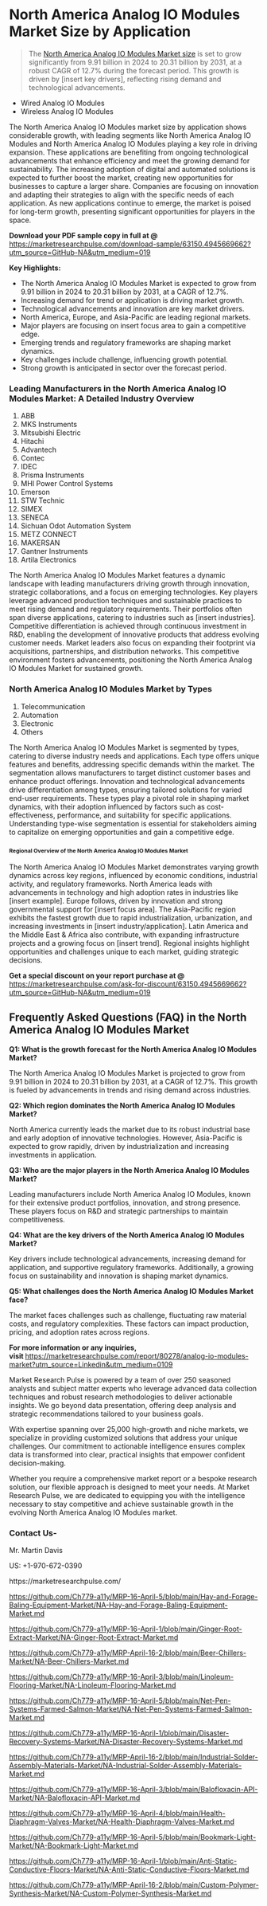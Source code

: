 <h1>North America Analog IO Modules Market&nbsp;Size by Application</h1><blockquote><p>The <a href="https://marketresearchpulse.com/download-sample/63150.4945669662?utm_source=GitHub-NA&amp;utm_medium=019">North America Analog IO Modules Market size</a> is set to grow significantly from 9.91 billion in 2024 to 20.31 billion by 2031, at a robust CAGR of 12.7% during the forecast period. This growth is driven by [insert key drivers], reflecting rising demand and technological advancements.</p></blockquote><ul><li>Wired Analog IO Modules<li> Wireless Analog IO Modules</li></ul><p>The North America Analog IO Modules market size by application shows considerable growth, with leading segments like North America Analog IO Modules and North America Analog IO Modules playing a key role in driving expansion. These applications are benefiting from ongoing technological advancements that enhance efficiency and meet the growing demand for sustainability. The increasing adoption of digital and automated solutions is expected to further boost the market, creating new opportunities for businesses to capture a larger share. Companies are focusing on innovation and adapting their strategies to align with the specific needs of each application. As new applications continue to emerge, the market is poised for long-term growth, presenting significant opportunities for players in the space.</p><p><strong>Download your PDF sample copy in full at @ </strong><a href="https://marketresearchpulse.com/download-sample/63150.4945669662?utm_source=GitHub-NA&amp;utm_medium=019">https://marketresearchpulse.com/download-sample/63150.4945669662?utm_source=GitHub-NA&amp;utm_medium=019</a></p><p><strong>Key Highlights: </strong></p><ul><li>The North America Analog IO Modules Market is expected to grow from 9.91 billion in 2024 to 20.31 billion by 2031, at a CAGR of 12.7%.</li><li>Increasing demand for trend or application is driving market growth.</li><li>Technological advancements and innovation are key market drivers.</li><li>North America, Europe, and Asia-Pacific are leading regional markets.</li><li>Major players are focusing on insert focus area to gain a competitive edge.</li><li>Emerging trends and regulatory frameworks are shaping market dynamics.</li><li>Key challenges include challenge, influencing growth potential.</li><li>Strong growth is anticipated in sector over the forecast period.</li></ul><h3>Leading Manufacturers in the North America Analog IO Modules Market: A Detailed Industry Overview</h3><ol><li>ABB</li><li>MKS Instruments</li><li>Mitsubishi Electric</li><li>Hitachi</li><li>Advantech</li><li>Contec</li><li>IDEC</li><li>Prisma Instruments</li><li>MHI Power Control Systems</li><li>Emerson</li><li>STW Technic</li><li>SIMEX</li><li>SENECA</li><li>Sichuan Odot Automation System</li><li>METZ CONNECT</li><li>MAKERSAN</li><li>Gantner Instruments</li><li>Artila Electronics</li></ol><div class="flex max-w-full flex-col flex-grow"><div class="min-h-8 text-message flex w-full flex-col items-end gap-2 whitespace-normal break-words [.text-message+&amp;]:mt-5" dir="auto" data-message-author-role="assistant" data-message-id="fd8432e4-4910-450d-b182-61b7bfb0a01f" data-message-model-slug="gpt-4o"><div class="flex w-full flex-col gap-1 empty:hidden first:pt-[3px]"><div class="markdown prose w-full break-words dark:prose-invert light"><p>The North America Analog IO Modules Market features a dynamic landscape with leading manufacturers driving growth through innovation, strategic collaborations, and a focus on emerging technologies. Key players leverage advanced production techniques and sustainable practices to meet rising demand and regulatory requirements. Their portfolios often span diverse applications, catering to industries such as [insert industries]. Competitive differentiation is achieved through continuous investment in R&amp;D, enabling the development of innovative products that address evolving customer needs. Market leaders also focus on expanding their footprint via acquisitions, partnerships, and distribution networks. This competitive environment fosters advancements, positioning the North America Analog IO Modules Market for sustained growth.</p></div></div></div></div><h3>North America Analog IO Modules Market by Types</h3><ol><li>Telecommunication<li> Automation<li> Electronic<li> Others</li></ol><div class="flex max-w-full flex-col flex-grow"><div class="min-h-8 text-message flex w-full flex-col items-end gap-2 whitespace-normal break-words [.text-message+&amp;]:mt-5" dir="auto" data-message-author-role="assistant" data-message-id="084470be-0bb7-4664-bddf-5156b4f41249" data-message-model-slug="gpt-4o-mini"><div class="flex w-full flex-col gap-1 empty:hidden first:pt-[3px]"><div class="markdown prose w-full break-words dark:prose-invert light"><p>The North America Analog IO Modules Market is segmented by types, catering to diverse industry needs and applications. Each type offers unique features and benefits, addressing specific demands within the market. The segmentation allows manufacturers to target distinct customer bases and enhance product offerings. Innovation and technological advancements drive differentiation among types, ensuring tailored solutions for varied end-user requirements. These types play a pivotal role in shaping market dynamics, with their adoption influenced by factors such as cost-effectiveness, performance, and suitability for specific applications. Understanding type-wise segmentation is essential for stakeholders aiming to capitalize on emerging opportunities and gain a competitive edge.</p></div></div></div></div><h3><span style="font-size: 11px;">Regional Overview of the North America Analog IO Modules Market</span></h3><div class="flex max-w-full flex-col flex-grow"><div class="min-h-8 text-message flex w-full flex-col items-end gap-2 whitespace-normal break-words [.text-message+&amp;]:mt-5" dir="auto" data-message-author-role="assistant" data-message-id="e9038762-ce64-4e30-91c9-9bd413514231" data-message-model-slug="gpt-4o-mini"><div class="flex w-full flex-col gap-1 empty:hidden first:pt-[3px]"><div class="markdown prose w-full break-words dark:prose-invert light"><p>The North America Analog IO Modules Market demonstrates varying growth dynamics across key regions, influenced by economic conditions, industrial activity, and regulatory frameworks. North America leads with advancements in technology and high adoption rates in industries like [insert example]. Europe follows, driven by innovation and strong governmental support for [insert focus area]. The Asia-Pacific region exhibits the fastest growth due to rapid industrialization, urbanization, and increasing investments in [insert industry/application]. Latin America and the Middle East &amp; Africa also contribute, with expanding infrastructure projects and a growing focus on [insert trend]. Regional insights highlight opportunities and challenges unique to each market, guiding strategic decisions.</p></div></div></div></div><p><strong>Get a special discount on your report purchase at @ </strong><a href="https://marketresearchpulse.com/ask-for-discount/63150.4945669662?utm_source=GitHub-NA&amp;utm_medium=019">https://marketresearchpulse.com/ask-for-discount/63150.4945669662?utm_source=GitHub-NA&amp;utm_medium=019</a></p><h2>Frequently Asked Questions (FAQ) in the North America Analog IO Modules Market</h2><p><strong>Q1: What is the growth forecast for the North America Analog IO Modules Market?</strong></p><p>The North America Analog IO Modules Market is projected to grow from 9.91 billion in 2024 to 20.31 billion by 2031, at a CAGR of 12.7%. This growth is fueled by advancements in trends and rising demand across industries.</p><p><strong>Q2: Which region dominates the North America Analog IO Modules Market?</strong></p><p>North America currently leads the market due to its robust industrial base and early adoption of innovative technologies. However, Asia-Pacific is expected to grow rapidly, driven by industrialization and increasing investments in application.</p><p><strong>Q3: Who are the major players in the North America Analog IO Modules Market?</strong></p><p>Leading manufacturers include North America Analog IO Modules, known for their extensive product portfolios, innovation, and strong presence. These players focus on R&amp;D and strategic partnerships to maintain competitiveness.</p><p><strong>Q4: What are the key drivers of the North America Analog IO Modules Market?</strong></p><p>Key drivers include technological advancements, increasing demand for application, and supportive regulatory frameworks. Additionally, a growing focus on sustainability and innovation is shaping market dynamics.</p><p><strong>Q5: What challenges does the North America Analog IO Modules Market face?</strong></p><p>The market faces challenges such as challenge, fluctuating raw material costs, and regulatory complexities. These factors can impact production, pricing, and adoption rates across regions.</p><p><strong>For more information or any inquiries, visit&nbsp;</strong><a href="https://marketresearchpulse.com/report/80278/analog-io-modules-market?utm_source=Linkedin&utm_medium=0109">https://marketresearchpulse.com/report/80278/analog-io-modules-market?utm_source=Linkedin&utm_medium=0109</a></p><p>Market Research Pulse is powered by a team of over 250 seasoned analysts and subject matter experts who leverage advanced data collection techniques and robust research methodologies to deliver actionable insights. We go beyond data presentation, offering deep analysis and strategic recommendations tailored to your business goals.</p><p>With expertise spanning over 25,000 high-growth and niche markets, we specialize in providing customized solutions that address your unique challenges. Our commitment to actionable intelligence ensures complex data is transformed into clear, practical insights that empower confident decision-making.</p><p>Whether you require a comprehensive market report or a bespoke research solution, our flexible approach is designed to meet your needs. At Market Research Pulse, we are dedicated to equipping you with the intelligence necessary to stay competitive and achieve sustainable growth in the evolving North America Analog IO Modules market.</p><h3><strong>Contact Us-</strong></h3><p>Mr. Martin Davis</p><p>US: +1-970-672-0390</p><p>https://marketresearchpulse.com/</p><p><a href="https://github.com/Ch779-a11y/MRP-16-April-5/blob/main/Hay-and-Forage-Baling-Equipment-Market/NA-Hay-and-Forage-Baling-Equipment-Market.md">https://github.com/Ch779-a11y/MRP-16-April-5/blob/main/Hay-and-Forage-Baling-Equipment-Market/NA-Hay-and-Forage-Baling-Equipment-Market.md</a></p><p><a href="https://github.com/Ch779-a11y/MRP-16-April-1/blob/main/Ginger-Root-Extract-Market/NA-Ginger-Root-Extract-Market.md">https://github.com/Ch779-a11y/MRP-16-April-1/blob/main/Ginger-Root-Extract-Market/NA-Ginger-Root-Extract-Market.md</a></p><p><a href="https://github.com/Ch779-a11y/MRP-April-16-2/blob/main/Beer-Chillers-Market/NA-Beer-Chillers-Market.md">https://github.com/Ch779-a11y/MRP-April-16-2/blob/main/Beer-Chillers-Market/NA-Beer-Chillers-Market.md</a></p><p><a href="https://github.com/Ch779-a11y/MRP-16-April-3/blob/main/Linoleum-Flooring-Market/NA-Linoleum-Flooring-Market.md">https://github.com/Ch779-a11y/MRP-16-April-3/blob/main/Linoleum-Flooring-Market/NA-Linoleum-Flooring-Market.md</a></p><p><a href="https://github.com/Ch779-a11y/MRP-16-April-5/blob/main/Net-Pen-Systems-Farmed-Salmon-Market/NA-Net-Pen-Systems-Farmed-Salmon-Market.md">https://github.com/Ch779-a11y/MRP-16-April-5/blob/main/Net-Pen-Systems-Farmed-Salmon-Market/NA-Net-Pen-Systems-Farmed-Salmon-Market.md</a></p><p><a href="https://github.com/Ch779-a11y/MRP-16-April-1/blob/main/Disaster-Recovery-Systems-Market/NA-Disaster-Recovery-Systems-Market.md">https://github.com/Ch779-a11y/MRP-16-April-1/blob/main/Disaster-Recovery-Systems-Market/NA-Disaster-Recovery-Systems-Market.md</a></p><p><a href="https://github.com/Ch779-a11y/MRP-April-16-2/blob/main/Industrial-Solder-Assembly-Materials-Market/NA-Industrial-Solder-Assembly-Materials-Market.md">https://github.com/Ch779-a11y/MRP-April-16-2/blob/main/Industrial-Solder-Assembly-Materials-Market/NA-Industrial-Solder-Assembly-Materials-Market.md</a></p><p><a href="https://github.com/Ch779-a11y/MRP-16-April-3/blob/main/Balofloxacin-API-Market/NA-Balofloxacin-API-Market.md">https://github.com/Ch779-a11y/MRP-16-April-3/blob/main/Balofloxacin-API-Market/NA-Balofloxacin-API-Market.md</a></p><p><a href="https://github.com/Ch779-a11y/MRP-16-April-4/blob/main/Health-Diaphragm-Valves-Market/NA-Health-Diaphragm-Valves-Market.md">https://github.com/Ch779-a11y/MRP-16-April-4/blob/main/Health-Diaphragm-Valves-Market/NA-Health-Diaphragm-Valves-Market.md</a></p><p><a href="https://github.com/Ch779-a11y/MRP-16-April-5/blob/main/Bookmark-Light-Market/NA-Bookmark-Light-Market.md">https://github.com/Ch779-a11y/MRP-16-April-5/blob/main/Bookmark-Light-Market/NA-Bookmark-Light-Market.md</a></p><p><a href="https://github.com/Ch779-a11y/MRP-16-April-1/blob/main/Anti-Static-Conductive-Floors-Market/NA-Anti-Static-Conductive-Floors-Market.md">https://github.com/Ch779-a11y/MRP-16-April-1/blob/main/Anti-Static-Conductive-Floors-Market/NA-Anti-Static-Conductive-Floors-Market.md</a></p><p><a href="https://github.com/Ch779-a11y/MRP-April-16-2/blob/main/Custom-Polymer-Synthesis-Market/NA-Custom-Polymer-Synthesis-Market.md">https://github.com/Ch779-a11y/MRP-April-16-2/blob/main/Custom-Polymer-Synthesis-Market/NA-Custom-Polymer-Synthesis-Market.md</a></p>
